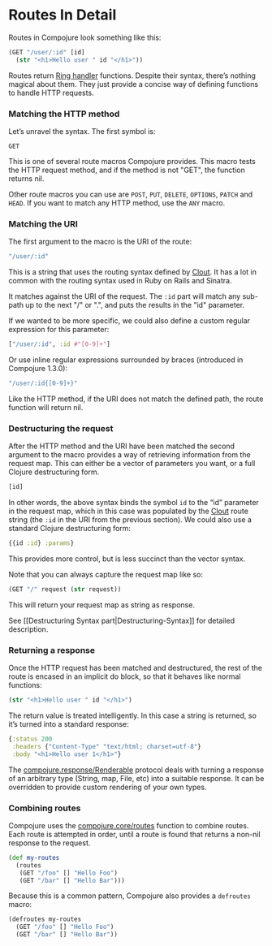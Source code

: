# Routes In Detail

Routes in Compojure look something like this:

```clojure
(GET "/user/:id" [id]
  (str "<h1>Hello user " id "</h1>"))
```

Routes return [Ring handler](https://github.com/ring-clojure/ring/wiki/Concepts#handlers) functions. Despite their syntax, there’s nothing magical about them. They just provide a concise way of defining functions to handle HTTP requests.


### Matching the HTTP method

Let’s unravel the syntax. The first symbol is:

`GET`

This is one of several route macros Compojure provides. This macro tests the HTTP request method, and if the method is not "GET", the function returns nil.

Other route macros you can use are `POST`, `PUT`, `DELETE`, `OPTIONS`, `PATCH` and `HEAD`. If you want to match any HTTP method, use the `ANY` macro.

### Matching the URI

The first argument to the macro is the URI of the route:

```clojure
"/user/:id"
```

This is a string that uses the routing syntax defined by [Clout](https://github.com/weavejester/clout). It has a lot in common with the routing syntax used in Ruby on Rails and Sinatra.

It matches against the URI of the request. The `:id` part will match any sub-path up to the next "/" or ".", and puts the results in the "id" parameter.

If we wanted to be more specific, we could also define a custom regular expression for this parameter:

```clojure
["/user/:id", :id #"[0-9]+"]
```

Or use inline regular expressions surrounded by braces (introduced in Compojure 1.3.0):

```clojure
"/user/:id{[0-9]+}"
```

Like the HTTP method, if the URI does not match the defined path, the route function will return nil.

### Destructuring the request

After the HTTP method and the URI have been matched the second argument to the macro provides a way of retrieving information from the request map. This can either be a vector of parameters you want, or a full Clojure destructuring form.

```clojure
[id]
```

In other words, the above syntax binds the symbol `id` to the “id” parameter in the request map, which in this case was populated by the [Clout](https://github.com/weavejester/clout) route string (the `:id` in the URI from the previous section). We could also use a standard Clojure destructuring form:

```clojure
{{id :id} :params}
```

This provides more control, but is less succinct than the vector syntax.

Note that you can always capture the request map like so:

```clojure
(GET "/" request (str request))
```

This will return your request map as string as response.

See [[Destructuring Syntax part|Destructuring-Syntax]] for detailed description.

### Returning a response

Once the HTTP request has been matched and destructured, the rest of the route is encased in an implicit do block, so that it behaves like normal functions:

```clojure
(str "<h1>Hello user " id "</h1>")
```

The return value is treated intelligently. In this case a string is returned, so it’s turned into a standard response:

```clojure
{:status 200
 :headers {"Content-Type" "text/html; charset=utf-8"}
 :body "<h1>Hello user 1</h1>"}
```

The [compojure.response/Renderable](https://weavejester.github.io/compojure/compojure.response.html) protocol deals with turning a response of an arbitrary type (String, map, File, etc) into a suitable response. It can be overridden to provide custom rendering of your own types.

### Combining routes

Compojure uses the [compojure.core/routes](https://weavejester.github.io/compojure/compojure.core.html#var-routes) function to combine routes. Each route is attempted in order, until a route is found that returns a non-nil response to the request.

```clojure
(def my-routes
  (routes
   (GET "/foo" [] "Hello Foo")
   (GET "/bar" [] "Hello Bar")))
```

Because this is a common pattern, Compojure also provides a `defroutes` macro:

```clojure
(defroutes my-routes
  (GET "/foo" [] "Hello Foo")
  (GET "/bar" [] "Hello Bar"))
```
